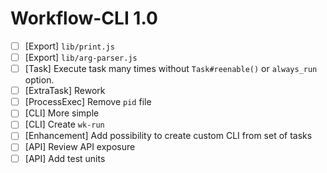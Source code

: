 # Workflow-CLI 1.0

* [ ] [Export] `lib/print.js`
* [ ] [Export] `lib/arg-parser.js`
* [ ] [Task] Execute task many times without `Task#reenable()` or `always_run` option.
* [ ] [ExtraTask] Rework
* [ ] [ProcessExec] Remove `pid` file
* [ ] [CLI] More simple
* [ ] [CLI] Create `wk-run`
* [ ] [Enhancement] Add possibility to create custom CLI from set of tasks
* [ ] [API] Review API exposure
* [ ] [API] Add test units